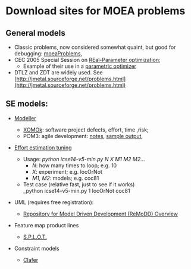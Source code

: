 # Download sites for MOEA problems

## General models

+ Classic problems, now considered somewhat quaint, but good for debugging: [moeaProblems](moeaProblems.pdf),
+ CEC 2005  Special Session on  [REal-Parameter optimization](2005-25problems.pdf);
     + Example of their use in  a <a href="hansen08.pdf">parametric optimizer</a>
+ DTLZ and ZDT  are widely used. See 
  [http://jmetal.sourceforge.net/problems.html](http://jmetal.sourceforge.net/problems.html)

## SE models:

+ [Modeller](https://github.com/nave91/modeller)
     + [XOMOk](http://menzies.us/pdf/05xomo101.pdf): software project defects,
	          effort, time ,risk;
     + POM3: agile development:
	   <a href="/pomNotes.pdf">notes</a>,
		   <a href="pomSampleOutput.pdf">sample output</a>,
	 
+ [Effort estimation tuning](icse14-v5-min.py)
     + Usage: _python icse14-v5-min.py N X M1 M2 M2..._
         + _N_: how many times to loop; e.g. 10
         + _X_: experiment; e.g. locOrNot
         + _M1, M2_: models; e.g. coc81
     + Test case (relative fast, just to see if it works)  
         _python icse14-v5-min.py 1 locOrNot coc81

+ UML (requires free registration):
    + [Repository for Model Driven Development (ReMoDD) Overview](http://remodd.org/)

+ Feature map product lines
    + [S.P.L.O.T.](http://www.splot-research.org/)

+ Constraint models
    + [Clafer](http://t3-necsis.cs.uwaterloo.ca:8091/)
